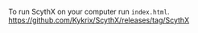 To run ScythX on your computer run `index.html`.
https://github.com/Kykrix/ScythX/releases/tag/ScythX
